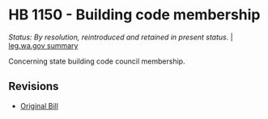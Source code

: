 # HB 1150 - Building code membership
*Status: By resolution, reintroduced and retained in present status.* | [leg.wa.gov summary](https://app.leg.wa.gov/billsummary?BillNumber=1150&Year=2021)

Concerning state building code council membership.

## Revisions
* [Original Bill](1/)